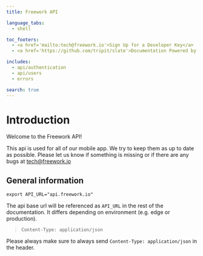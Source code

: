```yaml
---
title: Freework API

language_tabs:
  - shell

toc_footers:
  - <a href='mailto:tech@freework.io'>Sign Up for a Developer Key</a>
  - <a href='https://github.com/tripit/slate'>Documentation Powered by Slate</a>

includes:
  - api/authentication
  - api/users
  - errors

search: true
---
```


# Introduction

Welcome to the Freework API!

This api is used for all of our mobile app. We try to keep them as up to date as possible.
Please let us know if something is missing or if there are any bugs at <tech@freework.io>

## General information

```shell
export API_URL="api.freework.io"
```

The api base url will be referenced as `API_URL` in the rest of the documentation.
It differs depending on environment (e.g. edge or production).

> `Content-Type: application/json`

Please always make sure to always send `Content-Type: application/json` in the header.
